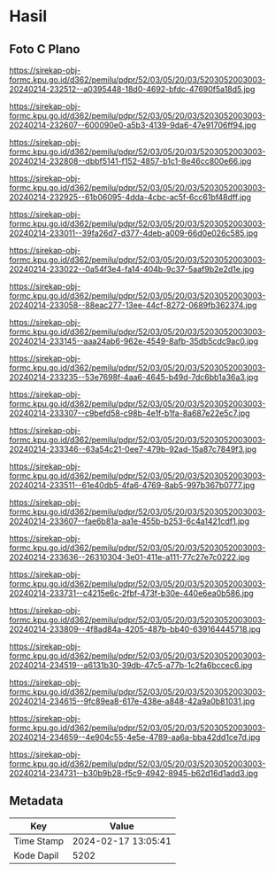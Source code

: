 # Hasil

## Foto C Plano

https://sirekap-obj-formc.kpu.go.id/d362/pemilu/pdpr/52/03/05/20/03/5203052003003-20240214-232512--a0395448-18d0-4692-bfdc-47690f5a18d5.jpg

https://sirekap-obj-formc.kpu.go.id/d362/pemilu/pdpr/52/03/05/20/03/5203052003003-20240214-232607--600090e0-a5b3-4139-9da6-47e91706ff94.jpg

https://sirekap-obj-formc.kpu.go.id/d362/pemilu/pdpr/52/03/05/20/03/5203052003003-20240214-232808--dbbf5141-f152-4857-b1c1-8e46cc800e66.jpg

https://sirekap-obj-formc.kpu.go.id/d362/pemilu/pdpr/52/03/05/20/03/5203052003003-20240214-232925--61b06095-4dda-4cbc-ac5f-6cc61bf48dff.jpg

https://sirekap-obj-formc.kpu.go.id/d362/pemilu/pdpr/52/03/05/20/03/5203052003003-20240214-233011--39fa26d7-d377-4deb-a009-66d0e026c585.jpg

https://sirekap-obj-formc.kpu.go.id/d362/pemilu/pdpr/52/03/05/20/03/5203052003003-20240214-233022--0a54f3e4-fa14-404b-9c37-5aaf9b2e2d1e.jpg

https://sirekap-obj-formc.kpu.go.id/d362/pemilu/pdpr/52/03/05/20/03/5203052003003-20240214-233058--88eac277-13ee-44cf-8272-0689fb362374.jpg

https://sirekap-obj-formc.kpu.go.id/d362/pemilu/pdpr/52/03/05/20/03/5203052003003-20240214-233145--aaa24ab6-962e-4549-8afb-35db5cdc9ac0.jpg

https://sirekap-obj-formc.kpu.go.id/d362/pemilu/pdpr/52/03/05/20/03/5203052003003-20240214-233235--53e7698f-4aa6-4645-b49d-7dc6bb1a36a3.jpg

https://sirekap-obj-formc.kpu.go.id/d362/pemilu/pdpr/52/03/05/20/03/5203052003003-20240214-233307--c9befd58-c98b-4e1f-b1fa-8a687e22e5c7.jpg

https://sirekap-obj-formc.kpu.go.id/d362/pemilu/pdpr/52/03/05/20/03/5203052003003-20240214-233346--63a54c21-0ee7-479b-92ad-15a87c7849f3.jpg

https://sirekap-obj-formc.kpu.go.id/d362/pemilu/pdpr/52/03/05/20/03/5203052003003-20240214-233511--61e40db5-4fa6-4769-8ab5-997b367b0777.jpg

https://sirekap-obj-formc.kpu.go.id/d362/pemilu/pdpr/52/03/05/20/03/5203052003003-20240214-233607--fae6b81a-aa1e-455b-b253-6c4a1421cdf1.jpg

https://sirekap-obj-formc.kpu.go.id/d362/pemilu/pdpr/52/03/05/20/03/5203052003003-20240214-233636--26310304-3e01-411e-a111-77c27e7c0222.jpg

https://sirekap-obj-formc.kpu.go.id/d362/pemilu/pdpr/52/03/05/20/03/5203052003003-20240214-233731--c4215e6c-2fbf-473f-b30e-440e6ea0b586.jpg

https://sirekap-obj-formc.kpu.go.id/d362/pemilu/pdpr/52/03/05/20/03/5203052003003-20240214-233809--4f8ad84a-4205-487b-bb40-639164445718.jpg

https://sirekap-obj-formc.kpu.go.id/d362/pemilu/pdpr/52/03/05/20/03/5203052003003-20240214-234519--a6131b30-39db-47c5-a77b-1c2fa6bccec6.jpg

https://sirekap-obj-formc.kpu.go.id/d362/pemilu/pdpr/52/03/05/20/03/5203052003003-20240214-234615--9fc89ea8-617e-438e-a848-42a9a0b81031.jpg

https://sirekap-obj-formc.kpu.go.id/d362/pemilu/pdpr/52/03/05/20/03/5203052003003-20240214-234659--4e904c55-4e5e-4789-aa6a-bba42dd1ce7d.jpg

https://sirekap-obj-formc.kpu.go.id/d362/pemilu/pdpr/52/03/05/20/03/5203052003003-20240214-234731--b30b9b28-f5c9-4942-8945-b62d16d1add3.jpg


## Metadata

| Key        | Value               |
| ---------- | ------------------- |
| Time Stamp | 2024-02-17 13:05:41 |
| Kode Dapil | 5202                |



